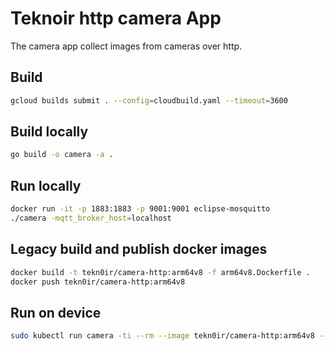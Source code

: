 # Teknoir http camera App
The camera app collect images from cameras over http.

## Build
```bash
gcloud builds submit . --config=cloudbuild.yaml --timeout=3600
```

## Build locally
```bash
go build -o camera -a .
```

## Run locally
```bash
docker run -it -p 1883:1883 -p 9001:9001 eclipse-mosquitto
./camera -mqtt_broker_host=localhost
```


## Legacy build and publish docker images
```bash
docker build -t tekn0ir/camera-http:arm64v8 -f arm64v8.Dockerfile .
docker push tekn0ir/camera-http:arm64v8
```

## Run on device
```bash
sudo kubectl run camera -ti --rm --image tekn0ir/camera-http:arm64v8 --generator=run-pod/v1 --overrides='{"spec":{"containers":[{"image":"tekn0ir/camera-http:arm64v8","name":"camera","command":["/bin/bash"],"tty":true,"stdin":true,"imagePullPolicy":"Always","env":[{"name":"BASE_URL","value":"http://192.168.3.200/axis-cgi/jpg/image.cgi?resolution=800x600"}]}]}}'
```

